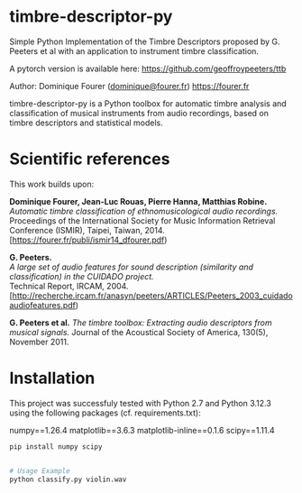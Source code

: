 # timbre-descriptor-py
Simple Python Implementation of the Timbre Descriptors proposed by G. Peeters et al with an application to instrument timbre classification.

A pytorch version is available here:
https://github.com/geoffroypeeters/ttb

Author: Dominique Fourer (dominique@fourer.fr)
https://fourer.fr

timbre-descriptor-py is a Python toolbox for automatic timbre analysis and classification of musical instruments from audio recordings, based on timbre descriptors and statistical models.

#  Scientific references

This work builds upon:

**Dominique Fourer, Jean-Luc Rouas, Pierre Hanna, Matthias Robine.**  
*Automatic timbre classification of ethnomusicological audio recordings.*  
Proceedings of the International Society for Music Information Retrieval Conference (ISMIR), Taipei, Taiwan, 2014.  
[https://fourer.fr/publi/ismir14_dfourer.pdf)

**G. Peeters.**  
*A large set of audio features for sound description (similarity and classification) in the CUIDADO project.*  
Technical Report, IRCAM, 2004.  
[http://recherche.ircam.fr/anasyn/peeters/ARTICLES/Peeters_2003_cuidadoaudiofeatures.pdf)

**G. Peeters et al.**
*The timbre toolbox: Extracting audio descriptors from musical signals.*
Journal of the Acoustical Society of America, 130(5), November 2011.


#  Installation

This project was successfuly tested with Python 2.7 and Python 3.12.3 using the following packages (cf. requirements.txt):

numpy==1.26.4
matplotlib==3.6.3
matplotlib-inline==0.1.6
scipy==1.11.4


```bash
pip install numpy scipy


# Usage Example
python classify.py violin.wav

